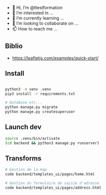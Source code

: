 - 👋 Hi, I’m @ttestformation
- 👀 I’m interested in ...
- 🌱 I’m currently learning ...
- 💞️ I’m looking to collaborate on ...
- 📫 How to reach me ...

<!---
ttestformation/ttestformation is a ✨ special ✨ repository because its `README.md` (this file) appears on your GitHub profile.
You can click the Preview link to take a look at your changes.
--->

## Biblio
- https://leafletjs.com/examples/quick-start/

## Install
```bash

python3 -m venv .venv
pip3 install -r requirements.txt

# Database etc...
python manage.py migrate
python manage.py createsuperuser

```

## Launch dev

```bash
source .venv/bin/activate
(cd backend && python3 manage.py runserver)
```

## Transforms

```bash
# Gestion de la map
code backend/templates_ui/pages/home.html

# Gestion du formulaire de saisie d'adresse
code backend/templates_ui/pages/address.html
```